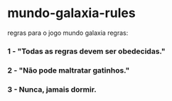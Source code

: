 # mundo-galaxia-rules

regras para o jogo mundo galaxia
regras:

### 1 - "Todas as regras devem ser obedecidas."

### 2 - "Não pode maltratar gatinhos."

### 3 - Nunca, jamais dormir.
